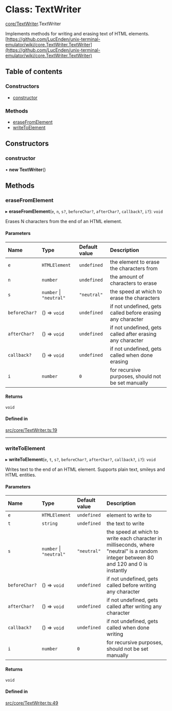 # Class: TextWriter

[core/TextWriter](../wiki/core.TextWriter).TextWriter

Implements methods for writing and erasing text of HTML elements.
[https://github.com/LucEnden/unix-terminal-emulator/wiki/core.TextWriter.TextWriter](https://github.com/LucEnden/unix-terminal-emulator/wiki/core.TextWriter.TextWriter)

## Table of contents

### Constructors

- [constructor](../wiki/core.TextWriter.TextWriter#constructor)

### Methods

- [eraseFromElement](../wiki/core.TextWriter.TextWriter#erasefromelement)
- [writeToElement](../wiki/core.TextWriter.TextWriter#writetoelement)

## Constructors

### constructor

• **new TextWriter**()

## Methods

### eraseFromElement

▸ **eraseFromElement**(`e`, `n`, `s?`, `beforeChar?`, `afterChar?`, `callback?`, `i?`): `void`

Erases N characters from the end of an HTML element.

#### Parameters

| Name | Type | Default value | Description |
| :------ | :------ | :------ | :------ |
| `e` | `HTMLElement` | `undefined` | the element to erase the characters from |
| `n` | `number` | `undefined` | the amount of characters to erase |
| `s` | `number` \| ``"neutral"`` | `"neutral"` | the speed at which to erase the characters |
| `beforeChar?` | () => `void` | `undefined` | if not undefined, gets called before erasing any character |
| `afterChar?` | () => `void` | `undefined` | if not undefined, gets called after erasing any character |
| `callback?` | () => `void` | `undefined` | if not undefined, gets called when done erasing |
| `i` | `number` | `0` | for recursive purposes, should not be set manually |

#### Returns

`void`

#### Defined in

[src/core/TextWriter.ts:19](https://github.com/LucEnden/unix-terminal-emulator/blob/6b6ca89/src/core/TextWriter.ts#L19)

___

### writeToElement

▸ **writeToElement**(`e`, `t`, `s?`, `beforeChar?`, `afterChar?`, `callback?`, `i?`): `void`

Writes text to the end of an HTML element. Supports plain text, smileys and HTML entities.

#### Parameters

| Name | Type | Default value | Description |
| :------ | :------ | :------ | :------ |
| `e` | `HTMLElement` | `undefined` | element to write to |
| `t` | `string` | `undefined` | the text to write |
| `s` | `number` \| ``"neutral"`` | `"neutral"` | the speed at which to write each character in milliseconds, where "neutral" is a random integer between 80 and 120 and 0 is instantly |
| `beforeChar?` | () => `void` | `undefined` | if not undefined, gets called before writing any character |
| `afterChar?` | () => `void` | `undefined` | if not undefined, gets called after writing any character |
| `callback?` | () => `void` | `undefined` | if not undefined, gets called when done writing |
| `i` | `number` | `0` | for recursive purposes, should not be set manually |

#### Returns

`void`

#### Defined in

[src/core/TextWriter.ts:49](https://github.com/LucEnden/unix-terminal-emulator/blob/6b6ca89/src/core/TextWriter.ts#L49)
